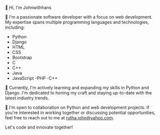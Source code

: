 👋 Hi, I'm Johnwithhans

👀 I'm a passionate software developer with a focus on web development. My expertise spans multiple programming languages and technologies, including:

- Python
- Django
- HTML
- CSS
- Bootstrap
- C
- C++
- Java
- JavaScript
-PHP
-C++

🌱 Currently, I'm actively learning and expanding my skills in Python and Django. I'm dedicated to honing my craft and staying up-to-date with the latest industry trends.

💼 I'm open to collaboration on Python and web development projects. If you're interested in working together or discussing potential opportunities, feel free to reach out to me at rutha.john@yahoo.com.

Let's code and innovate together!

<!---
Johnwithhans/Johnwithhans is a ✨ special ✨ repository because its `README.md` (this file) appears on your GitHub profile.
You can click the Preview link to take a look at your changes.
--->
